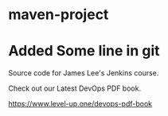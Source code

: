 # maven-project
# Added Some line in git
Source code for James Lee's Jenkins course.

Check out our Latest DevOps PDF book.

https://www.level-up.one/devops-pdf-book
